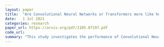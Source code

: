 ```yaml
---
layout: paper
title:  "Are Convolutional Neural Networks or Transformers more like human vision?"
date:   1 Jul 2021
categories: research
paper_url: https://arxiv.org/pdf/2105.07197.pdf
code_url: 
summary: "This study investigates the performance of Convolutional Neural Networks (CNNs) and attention-based Vision Transformers (ViTs) in computer vision tasks. While CNNs excel in accuracy, ViTs offer a different approach with weaker inductive biases. By analyzing error patterns, we find that ViTs exhibit consistency with human errors, suggesting potential for more human-like vision models and insights into human object recognition."
---
```


